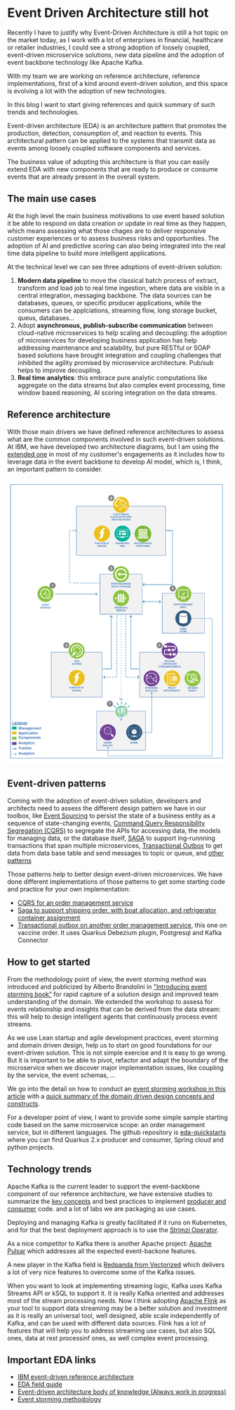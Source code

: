 # Event Driven Architecture still hot

Recently I have to justify why Event-Driven Architecture is still a hot topic on the market today, as I work with a lot
of enterprises in financial, healthcare or retailer industries, I could see a strong adoption of loosely coupled, event-driven microservice solutions,
new data pipeline and the adoption of event backbone technology like Apache Kafka. 

With my team we are working on reference architecture, reference implementations, first of a kind around event-driven solution,
and this space is evolving a lot with the adoption of new technologies. 

In this blog I want to start giving references and quick summary of such trends and technologies.

Event-driven architecture (EDA) is an architecture pattern that promotes the production, detection, consumption of, and reaction to events. 
This architectural pattern can be applied to the systems that transmit data as events among loosely coupled software components and services.

The business value of adopting this architecture is that you can easily extend EDA with new components that are ready to 
produce or consume events that are already present in the overall system. 

## The main use cases

At the high level the main business motivations to use event based solution it be able to respond on data creation or update in real time
as they happen, which means assessing what those chages are to deliver responsive customer experiences or to assess business risks and opportunities.
The adoption of AI and predictive scoring can also being integrated into the real time data pipeline to build more intelligent applications.

At the technical level we can see three adoptions of event-driven solution:

1. **Modern data pipeline** to move the classical batch process of extract, transform and load job to real time ingestion, where data
are visible in a central integration, messaging backbone. The data sources can be databases, queues, or specific producer applications,
while the consumers can be applciations, streaming flow, long storage bucket, queus, databases...
1. Adopt **asynchronous, publish-subscribe communication** between cloud-native microservices to help scaling and decoupling: the adoption
of microservices for developing business application has help addressing maintenance and scalability, but pure RESTful or SOAP based solutions
have brought integration and coupling challenges that inhibited the agility promised by microservice architecture. Pub/sub  helps to 
improve decoupling. 
1. **Real time analytics**: this embrace pure analytic computations like aggregate on the data streams but also complex event processing,
time window based reasoning, AI scoring integration on the data streams. 

## Reference architecture

With those main drivers we have defined reference architectures to assess what are the common components involved in such
event-driven solutions. At IBM, we have developed two architecture diagrams, but I am using the [extended one](https://www.ibm.com/cloud/architecture/architectures/eventDrivenArchitecture/reference-architecture)
in most of my customer's engagements as it includes how to leverage data in the event backbone to develop AI model, which is, I think,
an important pattern to consider.

![](./images/hl-arch-ra-adv.png)

## Event-driven patterns

Coming with the adoption of event-driven solution, developers and architects need to assess the different design pattern we have 
in our toolbox, like [Event Sourcing](https://www.ibm.com/cloud/architecture/architectures/event-driven-event-sourcing-pattern) to persist the state of a business entity as a sequence of state-changing events,
[Command Query Responsibility Segregation (CQRS)](https://www.ibm.com/cloud/architecture/architectures/event-driven-cqrs-pattern)  to segregate the APIs for accessing data, the models for managing data, or the database itself, 
[SAGA](https://www.ibm.com/cloud/architecture/architectures/event-driven-saga-pattern) to support lng-runnning transactions that span multiple microservices, 
[Transactional Outbox](https://microservices.io/patterns/data/transactional-outbox.html) to get data from data base table and send messages to topic or queue, 
and [other patterns](https://www.ibm.com/cloud/architecture/architectures/eventDrivenArchitecture/patterns)

Those patterns help to better design event-driven microservices. We have done different implementations of those patterns to get
some starting code and practice for your own implementation:

* [CQRS for an order management service](https://github.com/ibm-cloud-architecture/refarch-kc-order-ms)
* [Saga to support shipping order, with boat allocation, and refrigerator container assignment](https://ibm-cloud-architecture.github.io/refarch-kc/implementation/saga-patterns/)
* [Transactional outbox on another order management service](https://github.com/ibm-cloud-architecture/vaccine-order-mgr-pg), this one on vaccine order. It uses Quarkus Debezium plugin, Postgresql
 and Kafka Connector

## How to get started

From the methodology point of view, the event storming method was introduced and publicized by Alberto Brandolini in ["Introducing event storming book”](https://www.eventstorming.com/book/) 
for rapid capture of a solution design and improved team understanding of the domain. We extended the workshop to assess for
events relationship and insights that can be derived from the data stream: this will help to design intelligent agents that
continuously process event streams.

As we use Lean startup and agile development practices, event storming and domain driven design, help us to start on good foundations for
our event-driven solution. This is not simple exercise and it is easy to go wrong. But it is important to be able to pivot, refactor
and adapt the boundary of the microservice when we discover major implementation issues, like coupling by the service, the event schemas, ...

We go into the detail on how to conduct an [event storming workshop in this article](https://ibm-cloud-architecture.github.io/refarch-eda/methodology/event-storming/) 
with a [quick summary of the domain driven design concepts and constructs](https://ibm-cloud-architecture.github.io/refarch-eda/methodology/domain-driven-design/).

For a developer point of view, I want to provide some simple sample starting code based on the same microservice scope: an order management service, but in different languages.
The github repository is [eda-quickstarts](https://github.com/ibm-cloud-architecture/eda-quickstarts) where you can find Quarkus 2.x producer and consumer, Spring cloud and python projects. 

## Technology trends

Apache Kafka is the current leader to support the event-backbone component of our reference architecture, we have extensive studies to summarize
the [key concepts](https://ibm-cloud-architecture.github.io/refarch-eda/technology/kafka-overview/) and best practices to implement [producer and consumer](https://ibm-cloud-architecture.github.io/refarch-eda/technology/kafka-producers-consumers/) code.
and a lot of labs we are packaging as use cases.

Deploying and managing Kafka is greatly facilitated if it runs on Kubernetes, and for that the best deployment approach is to use the [Strimzi Operator](https://strimzi.io/docs/operators/latest/using.html).

As a nice competitor to Kafka there is another Apache project: [Apache Pulsar](https://pulsar.apache.org/) which addresses all the expected event-backone features.

A new player in the Kafka field is [Redpanda from Vectorized](https://vectorized.io) which delivers a lot of very nice features to overcome some of the Kafka issues.

When you want to look at implementing streaming logic, Kafka uses Kafka Streams API or kSQL to support it. It is really Kafka oriented and 
addresses most of the stream processing needs. Now I think adopting [Apache Flink](https://flink.apache.org/) as your tool to support data streaming may be a better solution and investment
as it is really an universal tool, well designed, able scale independently of Kafka, and can be used with different data sources.
Flink has a lot of features that will help you to address streaming use cases, but also SQL ones, data at rest processinf ones, as well complex event processing.

## Important EDA links

* [IBM event-driven reference architecture](https://www.ibm.com/cloud/architecture/architectures/eventDrivenArchitecture/overview)
* [EDA field guide](https://www.ibm.com/cloud/architecture/content/field-guide/event-driven-field-guide/)
* [Event-driven architecture body of knowledge (Always work in progress)](https://ibm-cloud-architecture.github.io/refarch-eda/)
* [Event storming methodology](https://ibm-cloud-architecture.github.io/refarch-eda/methodology/event-storming/)